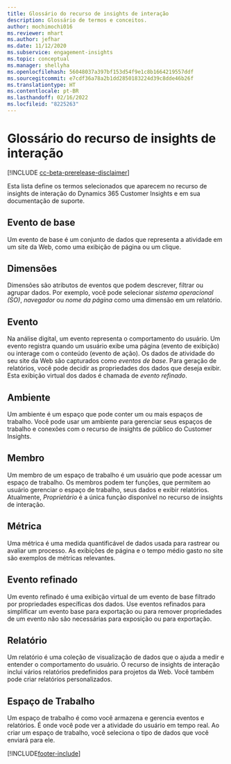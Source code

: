 ```yaml
---
title: Glossário do recurso de insights de interação
description: Glossário de termos e conceitos.
author: mochimochi016
ms.reviewer: mhart
ms.author: jefhar
ms.date: 11/12/2020
ms.subservice: engagement-insights
ms.topic: conceptual
ms.manager: shellyha
ms.openlocfilehash: 56048037a397bf153d54f9e1c8b1664219557ddf
ms.sourcegitcommit: e7cdf36a78a2b1dd2850183224d39c8dde46b26f
ms.translationtype: HT
ms.contentlocale: pt-BR
ms.lasthandoff: 02/16/2022
ms.locfileid: "8225263"
---
```

# <a name="engagement-insights-capability-glossary"></a>Glossário do recurso de insights de interação

[!INCLUDE [cc-beta-prerelease-disclaimer](includes/cc-beta-prerelease-disclaimer.md)]

Esta lista define os termos selecionados que aparecem no recurso de insights de interação do Dynamics 365 Customer Insights e em sua documentação de suporte.

## <a name="base-event"></a>Evento de base

Um evento de base é um conjunto de dados que representa a atividade em um site da Web, como uma exibição de página ou um clique. 

## <a name="dimensions"></a>Dimensões

Dimensões são atributos de eventos que podem descrever, filtrar ou agrupar dados. Por exemplo, você pode selecionar *sistema operacional (SO)*, *navegador* ou *nome da página* como uma dimensão em um relatório.

## <a name="event"></a>Evento

Na análise digital, um evento representa o comportamento do usuário. Um evento registra quando um usuário exibe uma página (evento de exibição) ou interage com o conteúdo (evento de ação). Os dados de atividade do seu site da Web são capturados como *eventos de base*. Para geração de relatórios, você pode decidir as propriedades dos dados que deseja exibir. Esta exibição virtual dos dados é chamada de *evento refinado*. 

## <a name="environment"></a>Ambiente

 Um ambiente é um espaço que pode conter um ou mais espaços de trabalho. Você pode usar um ambiente para gerenciar seus espaços de trabalho e conexões com o recurso de insights de público do Customer Insights.

## <a name="member"></a>Membro

Um membro de um espaço de trabalho é um usuário que pode acessar um espaço de trabalho. Os membros podem ter funções, que permitem ao usuário gerenciar o espaço de trabalho, seus dados e exibir relatórios. Atualmente, *Proprietário* é a única função disponível no recurso de insights de interação.

## <a name="metric"></a>Métrica

Uma métrica é uma medida quantificável de dados usada para rastrear ou avaliar um processo. As exibições de página e o tempo médio gasto no site são exemplos de métricas relevantes.

## <a name="refined-event"></a>Evento refinado

Um evento refinado é uma exibição virtual de um evento de base filtrado por propriedades específicas dos dados. Use eventos refinados para simplificar um evento base para exportação ou para remover propriedades de um evento não são necessárias para exposição ou para exportação.

## <a name="report"></a>Relatório

Um relatório é uma coleção de visualização de dados que o ajuda a medir e entender o comportamento do usuário. O recurso de insights de interação inclui vários relatórios predefinidos para projetos da Web. Você também pode criar relatórios personalizados. 

## <a name="workspace"></a>Espaço de Trabalho

Um espaço de trabalho é como você armazena e gerencia eventos e relatórios. É onde você pode ver a atividade do usuário em tempo real. Ao criar um espaço de trabalho, você seleciona o tipo de dados que você enviará para ele.


[!INCLUDE[footer-include](../includes/footer-banner.md)]